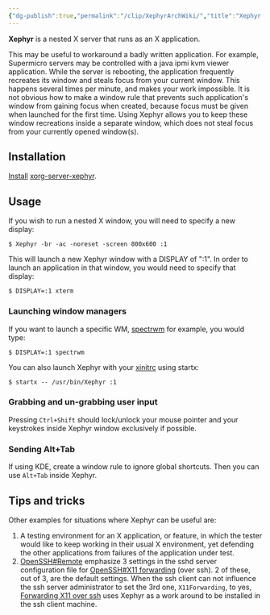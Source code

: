 ```yaml
---
{"dg-publish":true,"permalink":"/clip/XephyrArchWiki/","title":"Xephyr - ArchWiki","created":"2025-06-16T14:31:17.002+08:00"}
---
```


**Xephyr** is a nested X server that runs as an X application.

This may be useful to workaround a badly written application. For example, Supermicro servers may be controlled with a java ipmi kvm viewer application. While the server is rebooting, the application frequently recreates its window and steals focus from your current window. This happens several times per minute, and makes your work impossible. It is not obvious how to make a window rule that prevents such application's window from gaining focus when created, because focus must be given when launched for the first time. Using Xephyr allows you to keep these window recreations inside a separate window, which does not steal focus from your currently opened window(s).

## Installation

[Install](https://wiki.archlinux.org/title/Install "Install") [xorg-server-xephyr](https://archlinux.org/packages/?name=xorg-server-xephyr).

## Usage

If you wish to run a nested X window, you will need to specify a new display:

```
$ Xephyr -br -ac -noreset -screen 800x600 :1
```

This will launch a new Xephyr window with a DISPLAY of ":1". In order to launch an application in that window, you would need to specify that display:

```
$ DISPLAY=:1 xterm
```

### Launching window managers

If you want to launch a specific WM, [spectrwm](https://wiki.archlinux.org/title/Spectrwm "Spectrwm") for example, you would type:

```
$ DISPLAY=:1 spectrwm
```

You can also launch Xephyr with your [xinitrc](https://wiki.archlinux.org/title/Xinitrc "Xinitrc") using startx:

```
$ startx -- /usr/bin/Xephyr :1
```

### Grabbing and un-grabbing user input

Pressing `Ctrl+Shift` should lock/unlock your mouse pointer and your keystrokes inside Xephyr window exclusively if possible.

### Sending Alt+Tab

If using KDE, create a window rule to ignore global shortcuts. Then you can use `Alt+Tab` inside Xephyr.

## Tips and tricks

Other examples for situations where Xephyr can be useful are:

1. A testing environment for an X application, or feature, in which the tester would like to keep working in their usual X environment, yet defending the other applications from failures of the application under test.
2. [OpenSSH#Remote](https://wiki.archlinux.org/title/OpenSSH#Remote "OpenSSH") emphasize 3 settings in the sshd server configuration file for [OpenSSH#X11 forwarding](https://wiki.archlinux.org/title/OpenSSH#X11_forwarding "OpenSSH") (over ssh). 2 of these, out of 3, are the default settings. When the ssh client can not influence the ssh server administrator to set the 3rd one, `X11Forwarding`, to yes, [Forwarding X11 over ssh](https://unix.stackexchange.com/questions/12777/forwarding-x11-over-ssh-if-the-server-configuration-doesnt-allow-it) uses Xephyr as a work around to be installed in the ssh client machine.